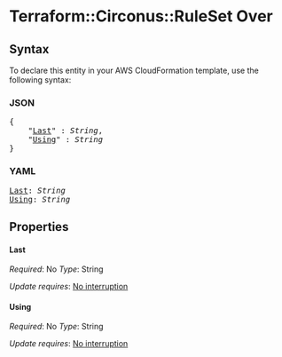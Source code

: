 # Terraform::Circonus::RuleSet Over

## Syntax

To declare this entity in your AWS CloudFormation template, use the following syntax:

### JSON

<pre>
{
    "<a href="#last" title="Last">Last</a>" : <i>String</i>,
    "<a href="#using" title="Using">Using</a>" : <i>String</i>
}
</pre>

### YAML

<pre>
<a href="#last" title="Last">Last</a>: <i>String</i>
<a href="#using" title="Using">Using</a>: <i>String</i>
</pre>

## Properties

#### Last

_Required_: No
_Type_: String

_Update requires_: [No interruption](https://docs.aws.amazon.com/AWSCloudFormation/latest/UserGuide/using-cfn-updating-stacks-update-behaviors.html#update-no-interrupt)

#### Using

_Required_: No
_Type_: String

_Update requires_: [No interruption](https://docs.aws.amazon.com/AWSCloudFormation/latest/UserGuide/using-cfn-updating-stacks-update-behaviors.html#update-no-interrupt)

